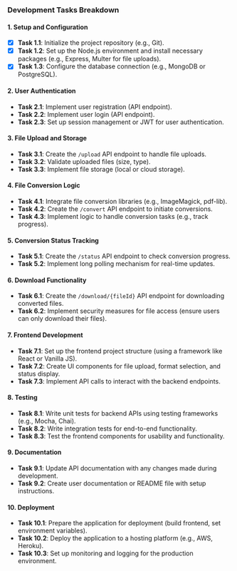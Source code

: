 ### Development Tasks Breakdown

#### 1. **Setup and Configuration**

- [x] **Task 1.1**: Initialize the project repository (e.g., Git).
- [x] **Task 1.2**: Set up the Node.js environment and install necessary packages (e.g., Express, Multer for file uploads).
- [x] **Task 1.3**: Configure the database connection (e.g., MongoDB or PostgreSQL). 

#### 2. **User Authentication**

- **Task 2.1**: Implement user registration (API endpoint).
- **Task 2.2**: Implement user login (API endpoint).
- **Task 2.3**: Set up session management or JWT for user authentication.

#### 3. **File Upload and Storage**

- **Task 3.1**: Create the `/upload` API endpoint to handle file uploads.
- **Task 3.2**: Validate uploaded files (size, type).
- **Task 3.3**: Implement file storage (local or cloud storage).

#### 4. **File Conversion Logic**

- **Task 4.1**: Integrate file conversion libraries (e.g., ImageMagick, pdf-lib).
- **Task 4.2**: Create the `/convert` API endpoint to initiate conversions.
- **Task 4.3**: Implement logic to handle conversion tasks (e.g., track progress).

#### 5. **Conversion Status Tracking**

- **Task 5.1**: Create the `/status` API endpoint to check conversion progress.
- **Task 5.2**: Implement long polling mechanism for real-time updates.

#### 6. **Download Functionality**

- **Task 6.1**: Create the `/download/{fileId}` API endpoint for downloading converted files.
- **Task 6.2**: Implement security measures for file access (ensure users can only download their files).

#### 7. **Frontend Development**

- **Task 7.1**: Set up the frontend project structure (using a framework like React or Vanilla JS).
- **Task 7.2**: Create UI components for file upload, format selection, and status display.
- **Task 7.3**: Implement API calls to interact with the backend endpoints.

#### 8. **Testing**

- **Task 8.1**: Write unit tests for backend APIs using testing frameworks (e.g., Mocha, Chai).
- **Task 8.2**: Write integration tests for end-to-end functionality.
- **Task 8.3**: Test the frontend components for usability and functionality.

#### 9. **Documentation**

- **Task 9.1**: Update API documentation with any changes made during development.
- **Task 9.2**: Create user documentation or README file with setup instructions.

#### 10. **Deployment**

- **Task 10.1**: Prepare the application for deployment (build frontend, set environment variables).
- **Task 10.2**: Deploy the application to a hosting platform (e.g., AWS, Heroku).
- **Task 10.3**: Set up monitoring and logging for the production environment.